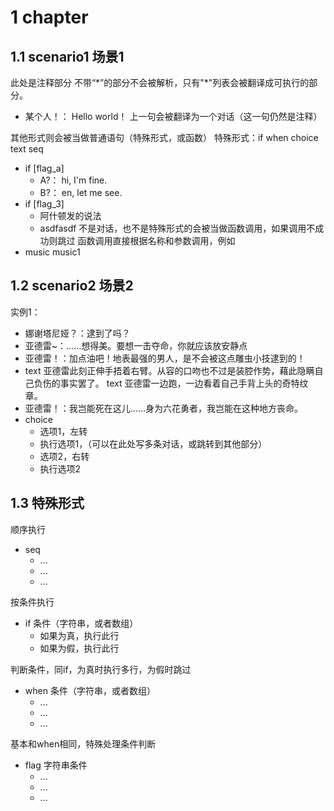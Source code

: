 # 1 chapter
## 1.1 scenario1 场景1
此处是注释部分
不带“\*”的部分不会被解析，只有"\*"列表会被翻译成可执行的部分。

* 某个人！： Hello world！
上一句会被翻译为一个对话（这一句仍然是注释）

其他形式则会被当做普通语句（特殊形式，或函数）
特殊形式：if when choice text seq
* if [flag_a]
  * A?： hi, I'm fine.
  * B?： en, let me see.
* if [flag_3]
  * 阿什顿发的说法
  * asdfasdf
不是对话，也不是特殊形式的会被当做函数调用，如果调用不成功则跳过
函数调用直接根据名称和参数调用，例如
* music music1

## 1.2 scenario2 场景2
实例1：
* 娜谢塔尼娅？：逮到了吗？
* 亚德雷~：……想得美。要想一击夺命，你就应该放安静点
* 亚德雷！：加点油吧！地表最强的男人，是不会被这点雕虫小技逮到的！
* text 亚德雷此刻正伸手捂着右臂。从容的口吻也不过是装腔作势，藉此隐瞒自己负伤的事实罢了。
text 亚德雷一边跑，一边看着自己手背上头的奇特纹章。
* 亚德雷！：我岂能死在这儿……身为六花勇者，我岂能在这种地方丧命。
* choice
  * 选项1，左转
  * 执行选项1，（可以在此处写多条对话，或跳转到其他部分）
  * 选项2，右转
  * 执行选项2

## 1.3 特殊形式
顺序执行
* seq
  * ...
  * ...
  * ...

按条件执行
* if 条件（字符串，或者数组）
  * 如果为真，执行此行
  * 如果为假，执行此行

判断条件，同if，为真时执行多行，为假时跳过
* when 条件（字符串，或者数组）
  * ...
  * ...
  * ...

基本和when相同，特殊处理条件判断
* flag 字符串条件
  * ...
  * ...
  * ...
